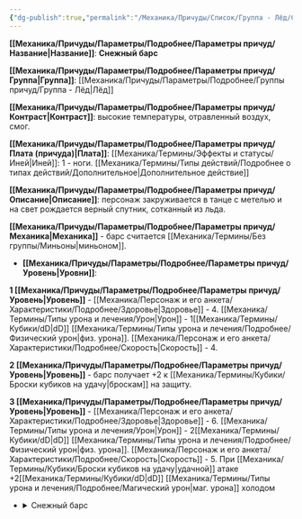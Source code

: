 ```yaml
---
{"dg-publish":true,"permalink":"/Механика/Причуды/Список/Группа - Лёд/Снежный барс/","noteIcon":"","created":"2025-09-07T13:19:21.247+03:00","updated":"2025-09-04T14:44:16.751+03:00"}
---
```




**[[Механика/Причуды/Параметры/Подробнее/Параметры причуд/Название\|Название]]**: **Снежный барс**

**[[Механика/Причуды/Параметры/Подробнее/Параметры причуд/Группа\|Группа]]**: [[Механика/Причуды/Параметры/Подробнее/Группы причуд/Группа - Лёд\|Лёд]] 

**[[Механика/Причуды/Параметры/Подробнее/Параметры причуд/Контраст\|Контраст]]**: высокие температуры, отравленный воздух, смог.

**[[Механика/Причуды/Параметры/Подробнее/Параметры причуд/Плата (причуда)\|Плата]]**: [[Механика/Термины/Эффекты и статусы/Иней\|Иней]]: 1 - ноги. [[Механика/Термины/Типы действий/Подробнее о типах действий/Дополнительное\|Дополнительное действие]]

**[[Механика/Причуды/Параметры/Подробнее/Параметры причуд/Описание\|Описание]]**: персонаж закруживается в танце с метелью и на свет рождается верный спутник, сотканный из льда.

**[[Механика/Причуды/Параметры/Подробнее/Параметры причуд/Механика\|Механика]]** - барс считается [[Механика/Термины/Без группы/Миньоны\|миньоном]]. 

- **[[Механика/Причуды/Параметры/Подробнее/Параметры причуд/Уровень\|Уровни]]**:

**1 [[Механика/Причуды/Параметры/Подробнее/Параметры причуд/Уровень\|Уровень]]** - [[Механика/Персонаж и его анкета/Характеристики/Подробнее/Здоровье\|Здоровье]] - 4. [[Механика/Термины/Типы урона и лечения/Урон\|Урон]] - 1[[Механика/Термины/Кубики/dD\|dD]] [[Механика/Термины/Типы урона и лечения/Подробнее/Физический урон\|физ. урона]]. [[Механика/Персонаж и его анкета/Характеристики/Подробнее/Скорость\|Скорость]] - 4.

**2 [[Механика/Причуды/Параметры/Подробнее/Параметры причуд/Уровень\|Уровень]]** - барс получает +2 к [[Механика/Термины/Кубики/Броски кубиков на удачу\|броскам]] на защиту.

**3 [[Механика/Причуды/Параметры/Подробнее/Параметры причуд/Уровень\|Уровень]]** - [[Механика/Персонаж и его анкета/Характеристики/Подробнее/Здоровье\|Здоровье]] - 6. [[Механика/Термины/Типы урона и лечения/Урон\|Урон]] - 2[[Механика/Термины/Кубики/dD\|dD]] [[Механика/Термины/Типы урона и лечения/Подробнее/Физический урон\|физ. урона]]. [[Механика/Персонаж и его анкета/Характеристики/Подробнее/Скорость\|Скорость]] - 5. При [[Механика/Термины/Кубики/Броски кубиков на удачу\|удачной]] атаке +2[[Механика/Термины/Кубики/dD\|dD]] [[Механика/Термины/Типы урона и лечения/Подробнее/Магический урон\|маг. урона]] холодом


- <details><summary>Снежный барс</summary><img src="Снежный барс.jpg" alt="" width="" height=""></img></details>